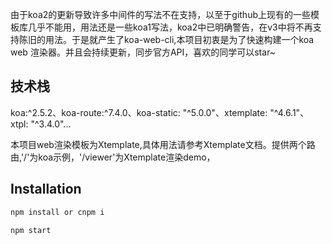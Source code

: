 由于koa2的更新导致许多中间件的写法不在支持，以至于github上现有的一些模板库几乎不能用，用法还是一些koa1写法，koa2中已明确警告，在v3中将不再支持陈旧的用法。于是就产生了koa-web-cli,本项目初衷是为了快速构建一个koa web 渲染器。并且会持续更新，同步官方API，喜欢的同学可以star~
## 技术栈

koa:^2.5.2、koa-route:^7.4.0、koa-static: "^5.0.0"、xtemplate: "^4.6.1"、xtpl: "^3.4.0"...

本项目web渲染模板为Xtemplate,具体用法请参考Xtemplate文档。提供两个路由,'/'为koa示例，'/viewer'为Xtemplate渲染demo，

## Installation

```bash
npm install or cnpm i
```

```bash
npm start
```
